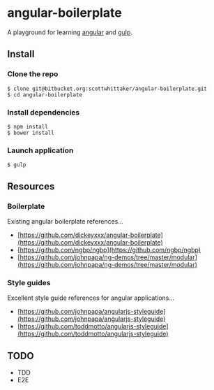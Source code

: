 # angular-boilerplate

A playground for learning [angular](https://angularjs.org/) and [gulp](http://gulpjs.com/).

## Install

### Clone the repo

    $ clone git@bitbucket.org:scottwhittaker/angular-boilerplate.git
    $ cd angular-boilerplate

### Install dependencies

    $ npm install
    $ bower install

### Launch application

    $ gulp

## Resources

### Boilerplate

Existing angular boilerplate references...

- [https://github.com/dickeyxxx/angular-boilerplate](https://github.com/dickeyxxx/angular-boilerplate)
- [https://github.com/ngbp/ngbp](https://github.com/ngbp/ngbp)
- [https://github.com/johnpapa/ng-demos/tree/master/modular](https://github.com/johnpapa/ng-demos/tree/master/modular)

### Style guides

Excellent style guide references for angular applications...

- [https://github.com/johnpapa/angularjs-styleguide](https://github.com/johnpapa/angularjs-styleguide)
- [https://github.com/toddmotto/angularjs-styleguide](https://github.com/toddmotto/angularjs-styleguide)

## TODO

- TDD
- E2E

